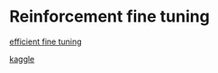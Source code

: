 # Reinforcement fine tuning

[efficient fine tuning](https://wandb.ai/capecape/alpaca_ft/reports/How-to-Fine-tune-an-LLM-Part-3-The-HuggingFace-Trainer--Vmlldzo1OTEyNjMy)

[kaggle](https://www.kaggle.com/code/scratchpad/notebook2ae1c33b25/edit)
